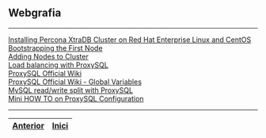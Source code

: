 ## Webgrafia
***
[Installing Percona XtraDB Cluster on Red Hat Enterprise Linux and CentOS](https://www.percona.com/doc/percona-xtradb-cluster/5.7/index.html#introduction)  
[Bootstrapping the First Node](https://www.percona.com/doc/percona-xtradb-cluster/5.7/bootstrap.html#bootstrap)  
[Adding Nodes to Cluster](https://www.percona.com/doc/percona-xtradb-cluster/5.7/add-node.html#add-node)  
[Load balancing with ProxySQL](https://www.percona.com/doc/percona-xtradb-cluster/5.7/howtos/proxysql.html#load-balancing-with-proxysql)  
[ProxySQL Official Wiki](https://github.com/sysown/proxysql/wiki)  
[ProxySQL Official Wiki - Global Variables](https://github.com/sysown/proxysql/blob/master/doc/global_variables.md)  
[MySQL read/write split with ProxySQL](http://www.proxysql.com/blog/configure-read-write-split)  
[Mini HOW TO on ProxySQL Configuration](https://github.com/sysown/proxysql/wiki/ProxySQL-Configuration)  
  
***

|[Anterior](https://github.com/Josep88/MP10UF2-A5/blob/master/Exercicis/exercici2.md)   |[Inici](https://github.com/Josep88/MP10UF2-A5)   |
|:-:|:-:|  
  
